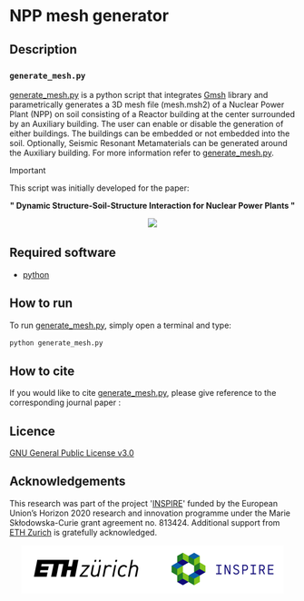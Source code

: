 # NPP mesh generator


## Description

### ``` generate_mesh.py ```

[generate_mesh.py](./generate_mesh.py) is a python script that integrates [Gmsh](https://gmsh.info/) library and parametrically generates a 3D mesh file (mesh.msh2) of a Nuclear Power Plant (NPP) on soil consisting of a Reactor building at the center surrounded by an Auxiliary building. The user can enable or disable the generation of either buildings. The buildings can be embedded or not embedded into the soil. Optionally, Seismic Resonant Metamaterials can be generated around the Auxiliary building. For more information refer to [generate_mesh.py](./generate_mesh.py).

>[!IMPORTANT]
>This script was initially developed for the paper: 

<p align="center">
<strong>" Dynamic Structure-Soil-Structure Interaction for Nuclear Power Plants "</strong>
</p>

<p align="center">
  <img src="https://github.com/ConstantinosKanellopoulos/images_for_my_repo/blob/master/NPP_mesh_generator/overview_and_cross_section_of_NPP_model.png">
</p>



## Required software

- [python](https://www.python.org/)



## How to run

To run [generate_mesh.py](./generate_mesh.py), simply open a terminal and type:

```bash
python generate_mesh.py
```



## How to cite

If you would like to cite [generate_mesh.py](./generate_mesh.py), please give reference to the corresponding journal paper :



## Licence

[GNU General Public License v3.0](./COPYING)



## Acknowledgements

This research was part of the project '[INSPIRE](https://itn-inspire.eu/)' funded by the European Union’s Horizon 2020 research and innovation programme under the Marie Skłodowska-Curie grant agreement no. 813424. Additional support from [ETH Zurich](https://ethz.ch/en.html) is gratefully acknowledged.

<!-- <img align="center" src="https://github.com/ConstantinosKanellopoulos/images_for_my_repo/blob/master/logos.png"> -->

<p align="center">
  <img src="https://github.com/ConstantinosKanellopoulos/images_for_my_repo/blob/master/general/logos.png">
</p>



